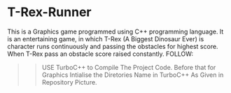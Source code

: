 # T-Rex-Runner
This is a Graphics game programmed using C++ programming language. It is an entertaining game, in which T-Rex (A Biggest Dinosaur Ever) is character runs continuously and passing the obstacles for highest score. When T-Rex pass an obstacle score raised constantly.
FOLLOW: 
>>USE TurboC++ to Compile The Project Code.
>>Before that for Graphics Intialise the Diretories Name in TurboC++ As Given in Repository Picture.
